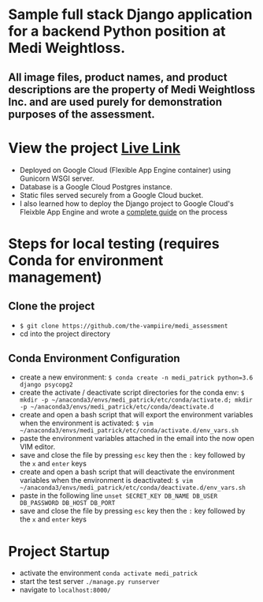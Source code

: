 # Sample full stack Django application for a backend Python position at Medi Weightloss.

## All image files, product names, and product descriptions are the property of Medi Weightloss Inc. and are used purely for demonstration purposes of the assessment.

# View the project [Live Link](https://medi-shop-198920.appspot.com/)
- Deployed on Google Cloud (Flexible App Engine container) using Gunicorn WSGI server.
- Database is a Google Cloud Postgres instance.
- Static files served securely from a Google Cloud bucket.
- I also learned how to deploy the Django project to Google Cloud's Fleixble App Engine and wrote a [complete guide](https://medium.com/@vampiire/beginners-guide-to-deploying-a-django-postgresql-project-on-google-cloud-s-flexible-app-engine-e3357b601b91) on the process

# Steps for local testing (requires Conda for environment management)

## Clone the project
- `$ git clone https://github.com/the-vampiire/medi_assessment`
- cd into the project directory

## Conda Environment Configuration
- create a new environment: `$ conda create -n medi_patrick python=3.6 django psycopg2`
- create the activate / deactivate script directories for the conda env: `$ mkdir -p ~/anaconda3/envs/medi_patrick/etc/conda/activate.d; mkdir -p ~/anaconda3/envs/medi_patrick/etc/conda/deactivate.d`
- create and open a bash script that will export the environment variables when the environment is activated: `$ vim ~/anaconda3/envs/medi_patrick/etc/conda/activate.d/env_vars.sh` 
- paste the environment variables attached in the email into the now open VIM editor.
- save and close the file by pressing `esc` key then the `:` key followed by the `x` and `enter` keys
- create and open a bash script that will deactivate the environment variables when the environment is deactivated: `$ vim ~/anaconda3/envs/medi_patrick/etc/conda/deactivate.d/env_vars.sh`
- paste in the following line `unset SECRET_KEY DB_NAME DB_USER DB_PASSWORD DB_HOST DB_PORT`
- save and close the file by pressing `esc` key then the `:` key followed by the `x` and `enter` keys

# Project Startup
- activate the environment `conda activate medi_patrick`
- start the test server `./manage.py runserver`
- navigate to `localhost:8000/`
